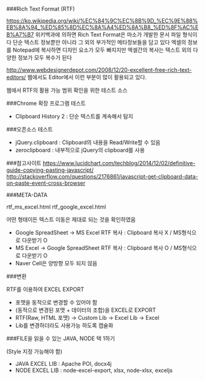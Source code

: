 ###Rich Text Format (RTF)

https://ko.wikipedia.org/wiki/%EC%84%9C%EC%8B%9D_%EC%9E%88%EB%8A%94_%ED%85%8D%EC%8A%A4%ED%8A%B8_%ED%8F%AC%EB%A7%B7
위키백과에 의하면 Rich Text Format은 마소가 개발한 문서 파일 형식이다
단순 텍스트 정보뿐만 아니라 그 외의 부가적인 메타정보들을 담고 있다
엑셀의 정보를 Notepad에 복사하면 디자인 요소가 모두 빠지지만
엑셀간의 복사는 텍스트 외의 다양한 정보가 모두 복수가 된다

http://www.webdesignerdepot.com/2008/12/20-excellent-free-rich-text-editors/
웹에서도 Editor에서 이런 부분이 많이 활용되고 있다.

웹에서 RTF의 활용 가능 범위 확인을 위한 테스트 소스


###Chrome 확장 프로그램 테스트
- Clipboard History 2 : 단순 텍스트를 계속해서 탐지


###오픈소스 테스트
- jQuery.clipboard : Clipboard의 내용을 Read/Write할 수 있음
- zeroclipboard : 내부적으로 jQuery의 clipboard를 사용

###참고사이트
https://www.lucidchart.com/techblog/2014/12/02/definitive-guide-copying-pasting-javascript/
http://stackoverflow.com/questions/2176861/javascript-get-clipboard-data-on-paste-event-cross-browser

###META-DATA

rtf_ms_excel.html
rtf_google_excel.html

어떤 형태이든 텍스트 이동은 제대로 되는 것을 확인하였음

- Google SpreadSheet -> MS Excel RTF 복사 : Clipboard 복사 X / MS형식으로 다운받기 O
- MS Excel -> Google SpreadSheet RTF 복사 : Clipboard 복사 O / MS형식으로 다운받기 O
- Naver Cell은 양방향 모두 되지 않음

###변환

RTF를 이용하여 EXCEL EXPORT
- 포맷을 동적으로 변경할 수 있어야 함
- (동적으로 변경된 포맷 + 데이터의 조합)을 EXCEL로 EXPORT
- RTF(Raw, HTML 포맷) -> Custom Lib -> Excel Lib -> Excel
- Lib를 변경하더라도 사용가능 하도록 캡슐화

###FILE을 읽을 수 있는 JAVA, NODE 택 1하기

(Style 지정 가능해야 함)
- JAVA EXCEL LIB : Apache POI, docx4j
- NODE EXCEL LIB : node-excel-export, xlsx, node-xlsx, exceljs
